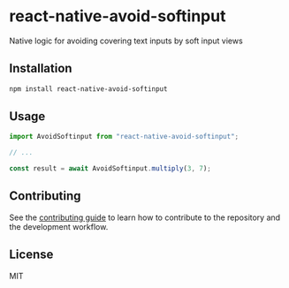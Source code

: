 # react-native-avoid-softinput

Native logic for avoiding covering  text inputs by soft input views

## Installation

```sh
npm install react-native-avoid-softinput
```

## Usage

```js
import AvoidSoftinput from "react-native-avoid-softinput";

// ...

const result = await AvoidSoftinput.multiply(3, 7);
```

## Contributing

See the [contributing guide](CONTRIBUTING.md) to learn how to contribute to the repository and the development workflow.

## License

MIT
